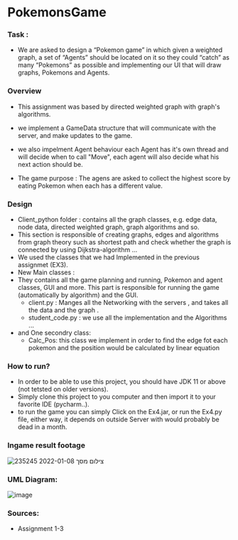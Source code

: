 # PokemonsGame


### Task :
-  We are asked to design a “Pokemon game” in which given a weighted graph,  a set of “Agents” should be located on it so they could “catch” as many “Pokemons” as possible and  implementing our UI that will draw graphs, Pokemons and Agents.


### Overview 
- This assignment was based by  directed weighted graph with graph's algorithms.

- we implement a GameData structure that will communicate with the server, and make updates to the game.
- we also impelment Agent behaviour each Agent has it's own thread and will decide when to call "Move", each agent will also decide what his next action should be.

- The game purpose : The agens are asked to collect the highest score by eating Pokemon when each has a different value. 


### Design

- Client_python folder : contains all the graph classes, e.g. edge data, node data, directed weighted graph, graph algorithms and so.
-  This section is responsible of creating graphs, edges and algorithms from graph theory such as shortest path and check whether the graph is connected by using Dijkstra-algorithm ...
-  We used the classes that we had Implemented in the previous assignmet (EX3).
-  New Main classes : 
-   They contains all the game planning and running, Pokemon and agent classes, GUI and more.
This part is responsible for running the game (automatically by algorithm) and the GUI.
    -  client.py : Manges all the Networking with  the servers , and takes all the data  and the graph .
    -  student_code.py : we use all the implementation and the Algorithms ...
- and One secondry class:
    - Calc_Pos: this class we implement in order to find the edge fot each pokemon and the position would be calculated  by linear equation

### How to run?
 - In order to be able to use this project, you should have JDK 11 or above (not tetsted on older versions).
 - Simply clone this project to you computer and then import it to your favorite IDE (pycharm..).
 - to run the game you can simply Click on the Ex4.jar, or run the Ex4.py file, either way, it depends on outside Server with would probably be dead in a month.

### Ingame result footage

![צילום מסך 2022-01-08 235245](https://user-images.githubusercontent.com/84326639/148661190-28f98261-f9a7-4606-aed3-de3715a8180e.png)




### UML Diagram:
![image](https://user-images.githubusercontent.com/84326639/148701940-c61f6e0f-5aa3-42f2-9380-ab51e8cee7e2.png)





### Sources:
- Assignment 1-3


